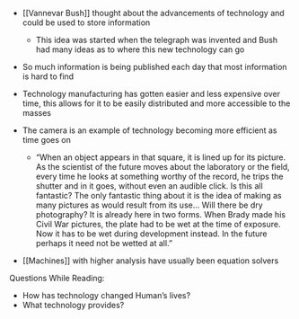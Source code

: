 - [[Vannevar Bush]] thought about the advancements of technology and could be used to store information
	- This idea was started when the telegraph was invented and Bush had many ideas as to where this new technology can go
- So much information is being published each day that most information is hard to find 
- Technology manufacturing has gotten easier and less expensive over time, this allows for it to be easily distributed and more accessible to the masses

- The camera is an example of technology becoming more efficient as time goes on
	- “When an object appears in that square, it is lined up for its picture. As the scientist of the future moves about the laboratory or the field, every time he looks at something worthy of the record, he trips the shutter and in it goes, without even an audible click. Is this all fantastic? The only fantastic thing about it is the idea of making as many pictures as would result from its use... Will there be dry photography? It is already here in two forms. When Brady made his Civil War pictures, the plate had to be wet at the time of exposure. Now it has to be wet during development instead. In the future perhaps it need not be wetted at all.”

- [[Machines]] with higher analysis have usually been equation solvers

Questions While Reading:
- How has technology changed Human’s lives?
- What technology provides?
